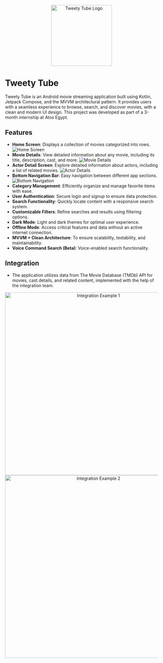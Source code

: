 <div align="center">
  <img src="images/logo.png" alt="Tweety Tube Logo" width="200">
</div>

# Tweety Tube

Tweety Tube is an Android movie streaming application built using Kotlin, Jetpack Compose, and the MVVM architectural pattern. It provides users with a seamless experience to browse, search, and discover movies, with a clean and modern UI design. This project was developed as part of a 3-month internship at Atos Egypt.

## Features
- **Home Screen**: Displays a collection of movies categorized into rows.
  ![Home Screen](images/home_screen.png)
- **Movie Details**: View detailed information about any movie, including its title, description, cast, and more.
  ![Movie Details](images/movie_details.png)
- **Actor Detail Screen**: Explore detailed information about actors, including a list of related movies.
  ![Actor Details](images/actor_details.png)
- **Bottom Navigation Bar**: Easy navigation between different app sections.
  ![Bottom Navigation](images/bottom_navigation.png)
- **Category Management**: Efficiently organize and manage favorite items with ease.
- **User Authentication**: Secure login and signup to ensure data protection.
- **Search Functionality**: Quickly locate content with a responsive search system.
- **Customizable Filters**: Refine searches and results using filtering options.
- **Dark Mode**: Light and dark themes for optimal user experience.
- **Offline Mode**: Access critical features and data without an active internet connection.
- **MVVM + Clean Architecture**: To ensure scalability, testability, and maintainability.
- **Voice Command Search (Beta)**: Voice-enabled search functionality.

## Integration
- The application utilizes data from The Movie Database (TMDb) API for movies, cast details, and related content, implemented with the help of the integration team.

<div align="center">
  <img src="images/integration_example_1.png" alt="Integration Example 1" width="600">
  <img src="images/integration_example_2.png" alt="Integration Example 2" width="600">
</div>

